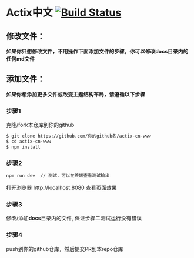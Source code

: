 # Actix中文 [![Build Status](https://travis-ci.org/actix-cn/actix-cn-www.svg?branch=master)](https://travis-ci.org/actix-cn/actix-cn-www)

## 修改文件：

**如果你只想修改文件，不用操作下面添加文件的步骤，你可以修改docs目录内的任何md文件**

## 添加文件：

**如果你想添加更多文件或改变主题结构布局，请遵循以下步骤**

### 步骤1

克隆/fork本仓库到你的github

```bash
$ git clone https://github.com/你的github名/actix-cn-www
$ cd actix-cn-www
$ npm install
```

### 步骤2

```bash
npm run dev  // 测试，可以在终端查看测试输出
```

打开浏览器 http://localhost:8080 查看页面效果

### 步骤3

修改/添加**docs**目录内的文件, 保证步骤二测试运行没有错误

### 步骤4

push到你的github仓库，然后提交PR到本repo仓库
